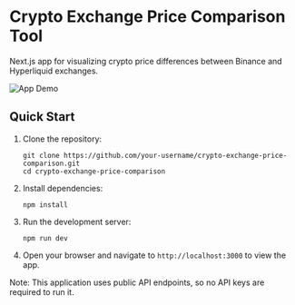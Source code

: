 # Crypto Exchange Price Comparison Tool

Next.js app for visualizing crypto price differences between Binance and Hyperliquid exchanges.

![App Demo](./ob-comparison.gif)

## Quick Start
1. Clone the repository:
   ```
   git clone https://github.com/your-username/crypto-exchange-price-comparison.git
   cd crypto-exchange-price-comparison
   ```

2. Install dependencies:
   ```
   npm install
   ```

3. Run the development server:
   ```
   npm run dev
   ```

4. Open your browser and navigate to `http://localhost:3000` to view the app.

Note: This application uses public API endpoints, so no API keys are required to run it.

